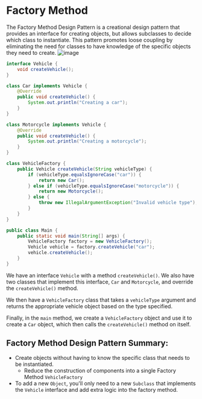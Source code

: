 # Factory Method
The Factory Method Design Pattern is a creational design pattern that provides an interface for creating objects, but allows subclasses to decide which class to instantiate. This pattern promotes loose coupling by eliminating the need for classes to have knowledge of the specific objects they need to create.
![image](https://github.com/boushphong/Design-Patterns/assets/59940078/b029a4f1-c671-4e9d-840b-3c2742b3ab49)

```java
interface Vehicle {
    void createVehicle();
}

class Car implements Vehicle {
    @Override
    public void createVehicle() {
        System.out.println("Creating a car");
    }
}

class Motorcycle implements Vehicle {
    @Override
    public void createVehicle() {
        System.out.println("Creating a motorcycle");
    }
}

class VehicleFactory {
    public Vehicle createVehicle(String vehicleType) {
        if (vehicleType.equalsIgnoreCase("car")) {
            return new Car();
        } else if (vehicleType.equalsIgnoreCase("motorcycle")) {
            return new Motorcycle();
        } else {
            throw new IllegalArgumentException("Invalid vehicle type");
        }
    }
}

public class Main {
    public static void main(String[] args) {
        VehicleFactory factory = new VehicleFactory();
        Vehicle vehicle = factory.createVehicle("car");
        vehicle.createVehicle();
    }
}
```

We have an interface `Vehicle` with a method `createVehicle()`. We also have two classes that implement this interface, `Car` and `Motorcycle`, and override the `createVehicle()` method.

We then have a `VehicleFactory` class that takes a `vehicleType` argument and returns the appropriate vehicle object based on the type specified.

Finally, in the `main` method, we create a `VehicleFactory` object and use it to create a `Car` object, which then calls the `createVehicle()` method on itself.

## Factory Method Design Pattern Summary:
- Create objects without having to know the specific class that needs to be instantiated. 
  - Reduce the construction of components into a single Factory Method `VehicleFactory`
- To add a new `Object`, you'll only need to a new `Subclass` that implements the `Vehicle` interface and add extra logic into the factory method. 

